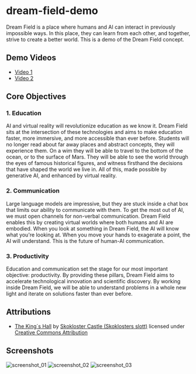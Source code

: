 # dream-field-demo
Dream Field is a place where humans and AI can interact in previously impossible ways. In this place, they can learn from each other, and together, strive to create a better world. This is a demo of the Dream Field concept.

## Demo Videos
- [Video 1](https://youtu.be/Ozn3RVhMrf0)
- [Video 2](https://youtu.be/uKsyAiO4TM8)

## Core Objectives
### 1. Education
AI and virtual reality will revolutionize education as we know it. Dream Field sits at the intersection of these technologies and aims to make education faster, more immersive, and more accessible than ever before. Students will no longer read about far away places and abstract concepts, they will experience them. On a wim they will be able to travel to the bottom of the ocean, or to the surface of Mars. They will be able to see the world through the eyes of famous historical figures, and witness firsthand the decisions that have shaped the world we live in. All of this, made possible by generative AI, and enhanced by virtual reality.

### 2. Communication
Large language models are impressive, but they are stuck inside a chat box that limits our ability to communicate with them. To get the most out of AI, we must open channels for non-verbal communication. Dream Field enables this by creating virtual worlds where both humans and AI are embodied. When you look at something in Dream Field, the AI will know what you're looking at. When you move your hands to exagerate a point, the AI will understand. This is the future of human-AI communication.

### 3. Productivity
Education and communication set the stage for our most important objective: productivity. By providing these pillars, Dream Field aims to accelerate technological innovation and scientific discovery. By working inside Dream Field, we will be able to understand problems in a whole new light and iterate on solutions faster than ever before.

## Attributions
- [The King´s Hall](https://sketchfab.com/3d-models/the-king-s-hall-d18155613363445b9b68c0c67196d98d) by [Skokloster Castle (Skoklosters slott)](https://sketchfab.com/SkoklosterCastle) licensed under [Creative Commons Attribution](http://creativecommons.org/licenses/by/4.0/)

## Screenshots
![screenshot_01](./Images/lobbyscreenshot.png)
![screenshot_02](./Images/spacescreenshot.png)
![screenshot_03](./Images/kingshallscreenshot.jpg)